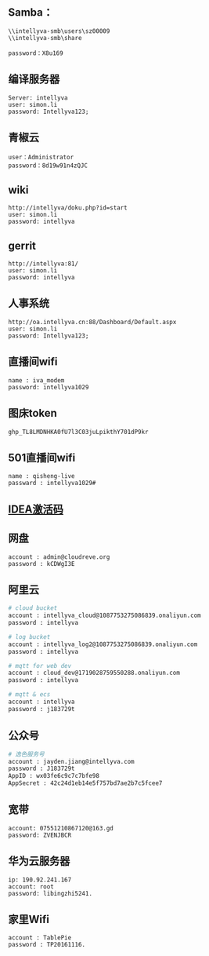 ## Samba：
```
\\intellyva-smb\users\sz00009
\\intellyva-smb\share

password：X8u169
```

## 编译服务器
```
Server: intellyva
user: simon.li
password: Intellyva123;
```

## 青椒云
```
user：Administrator
password：8d19w91n4zQJC
```

## wiki
```
http://intellyva/doku.php?id=start
user: simon.li
password: intellyva
```

## gerrit
```
http://intellyva:81/
user: simon.li
password: intellyva
```

## 人事系统
```
http://oa.intellyva.cn:88/Dashboard/Default.aspx
user: simon.li
password: Intellyva123;
```

## 直播间wifi
```
name : iva_modem   
password: intellyva1029
```

## 图床token
```
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
```

## 501直播间wifi
```
name : qisheng-live
passward : intellyva1029#
```

## [IDEA激活码](http://idea.955code.com/)

## 网盘
```
account : admin@cloudreve.org
password : kCDWgI3E
```

## 阿里云
```bash
# cloud bucket
account : intellyva_cloud@1087753275086839.onaliyun.com  
password : intellyva

# log bucket
account : intellyva_log2@1087753275086839.onaliyun.com  
password : intellyva

# mqtt for web dev
account : cloud_dev@1719028759550288.onaliyun.com
password : intellyva

# mqtt & ecs
account : intellyva
password : j183729t
```

## 公众号
```bash
# 逸色服务号
account : jayden.jiang@intellyva.com
password : J183729t
AppID : wx03fe6c9c7c7bfe98
AppSecret : 42c24d1eb14e5f757bd7ae2b7c5fcee7
```

## 宽带
```
account: 07551210867120@163.gd
password: ZVENJBCR
```

## 华为云服务器
```
ip: 190.92.241.167
account: root
password: libingzhi5241.
```
## 家里Wifi
```
account : TablePie
password : TP20161116.
```

